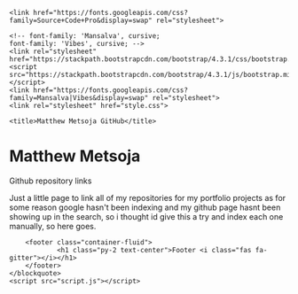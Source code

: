 <!DOCTYPE html>
<html lang="en">
<head>
    <meta charset="UTF-8">
    <meta name="viewport" content="width=device-width, initial-scale=1.0">
    <meta http-equiv="X-UA-Compatible" content="ie=edge">
    <meta name="description" content="Matthew Metsoja github profile, Matthew Metsoja on github and this is my front page mainly so that
    people may download the source code from my portfolio projects @ matthewmetsoja.com.">
    <meta name="author" content="Matthew Metsoja">

<!-- font-family: 'Source Code Pro', monospace; -->


    <link href="https://fonts.googleapis.com/css?family=Source+Code+Pro&display=swap" rel="stylesheet">

    <!-- font-family: 'Mansalva', cursive;
    font-family: 'Vibes', cursive; -->
    <link rel="stylesheet" href="https://stackpath.bootstrapcdn.com/bootstrap/4.3.1/css/bootstrap.min.css">
    <script src="https://stackpath.bootstrapcdn.com/bootstrap/4.3.1/js/bootstrap.min.js"></script>
    <link href="https://fonts.googleapis.com/css?family=Mansalva|Vibes&display=swap" rel="stylesheet"> 
    <link rel="stylesheet" href="style.css">
 
    <title>Matthew Metsoja GitHub</title>
</head>
<body>
        <div class="jumbotron jumbotron-fluid">
                <h1 class="display-1 text-center">Matthew Metsoja</h1>
                <p class="display-4 mt-4 text-light text-center vibe">Github repository links</p>
        </div>
    <div class="container-fluid intro">
        <div class="row">
            <div class="col-sm-2"></div>
            <div class="col-sm-8 py-4">
                    <p class="work">Just a little page to link all of my repositories for my portfolio projects as for 
                        some reason google hasn't been indexing and my github page hasnt been showing up in the search, 
                        so i thought id give this a try and index each one manually, so here goes.
                    </p>
            </div>
            <div class="col-sm-2"></div>
        </div>
    </div>
    

        <footer class="container-fluid">
                <h1 class="py-2 text-center">Footer <i class="fas fa-gitter"></i></h1>
        </footer>
    </blockquote>
    <script src="script.js"></script>
</body>
</html>